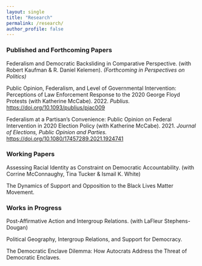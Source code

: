 ```yaml
---
layout: single
title: "Research"
permalink: /research/
author_profile: false
---
```


### Published and Forthcoming Papers

Federalism and Democratic Backsliding in Comparative Perspective. (with Robert Kaufman & R. Daniel  Kelemen). <i>(Forthcoming in Perspectives on Politics)</i>

Public Opinion, Federalism, and Level of Governmental Intervention: Perceptions of Law Enforcement Response to the 2020 George Floyd Protests (with Katherine McCabe). 2022. <i> Publius. </i> https://doi.org/10.1093/publius/pjac009

Federalism at a Partisan’s Convenience: Public Opinion on Federal Intervention in 2020 Election Policy (with Katherine McCabe). 2021. <i> Journal of Elections, Public Opinion and Parties. </i> https://doi.org/10.1080/17457289.2021.1924741

### Working Papers

Assessing Racial Identity as Constraint on Democratic Accountability. (with Corrine McConnaughy, Tina Tucker & Ismail K. White)

The Dynamics of Support and Opposition to the Black Lives Matter Movement.

### Works in Progress 

Post-Affirmative Action and Intergroup Relations. (with LaFleur Stephens-Dougan)

Political Geography, Intergroup Relations, and Support for Democracy.

The Democratic Enclave Dilemma: How Autocrats Address the Threat of Democratic Enclaves.

